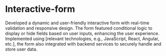 # Interactive-form

Developed a dynamic and user-friendly interactive form with real-time validation and responsive design. The form featured conditional logic to display or hide fields based on user inputs, enhancing the user experience. Implemented using [relevant technologies, e.g., JavaScript, React, Angular, etc.], the form also integrated with backend services to securely handle and store user data.

